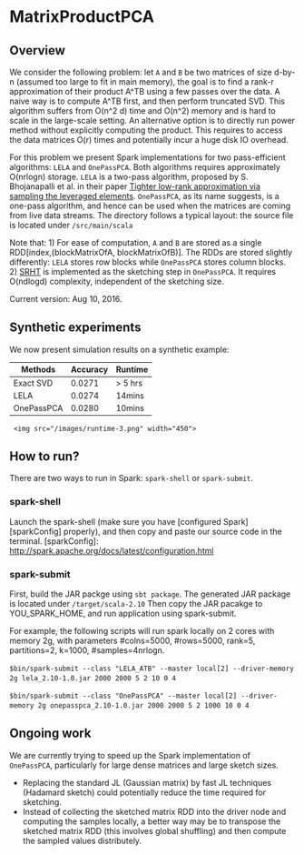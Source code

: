 # MatrixProductPCA

## Overview
We consider the following problem: let `A` and `B` be two matrices of size d-by-n (assumed too large to fit in main memory), the goal is to find a rank-r approximation of their product A^TB using a few passes over the data. A naive way is to compute A^TB first, and then perform truncated SVD. This algorithm suffers from O(n^2 d) time and O(n^2) memory and is hard to scale in the large-scale setting. An alternative option is to directly run power method without explicitly computing the product. This requires to access the data matrices O(r) times and potentially incur a huge disk IO overhead.

For this problem we present Spark implementations for two pass-efficient algorithms: `LELA` and `OnePassPCA`. Both algorithms requires approximately O(nrlogn) storage. `LELA` is a two-pass algorithm, proposed by S. Bhojanapalli et al. in their paper [Tighter low-rank approximation via sampling the leveraged elements][LELA]. `OnePassPCA`, as its name suggests, is a one-pass algorithm, and hence can be used when the matrices are coming from live data streams. The directory follows a typical layout: the source file is located under `/src/main/scala`

Note that: 1) For ease of computation, `A` and `B` are stored as a single RDD[index,(blockMatrixOfA, blockMatrixOfB)]. The RDDs are stored slightly differently: `LELA` stores row blocks while `OnePassPCA` stores column blocks. 2) [SRHT][srht] is implemented as the sketching step in `OnePassPCA`. It requires O(ndlogd) complexity, independent of the sketching size.

Current version: Aug 10, 2016.

[LELA]: https://arxiv.org/abs/1410.3886
[srht]: https://arxiv.org/abs/1011.1595

## Synthetic experiments
We now present simulation results on a synthetic example: 

|    Methods |  Accuracy |  Runtime |
|----------- |-----------|----------|
|  Exact SVD |  0.0271   | > 5 hrs  |
|    LELA    |  0.0274   |  14mins  |
| OnePassPCA |  0.0280   |  10mins  |


     <img src="/images/runtime-3.png" width="450"> 


## How to run?
There are two ways to run in Spark: `spark-shell` or `spark-submit`.

### spark-shell
Launch the spark-shell (make sure you have [configured Spark][sparkConfig] properly), and then copy and paste our source code in the terminal.
[sparkConfig]: http://spark.apache.org/docs/latest/configuration.html

### spark-submit
First, build the JAR packge using `sbt package`. The generated JAR package is located under `/target/scala-2.10` Then copy the JAR pacakge to YOU_SPARK_HOME, and run application using spark-submit.

For example, the following scripts will run spark locally on 2 cores with memory 2g, with parameters #colns=5000, #rows=5000, rank=5, partitions=2, k=1000, #samples=4nrlogn. 

```$bin/spark-submit --class "LELA_ATB" --master local[2] --driver-memory 2g lela_2.10-1.0.jar 2000 2000 5 2 10 0 4```

```$bin/spark-submit --class "OnePassPCA" --master local[2] --driver-memory 2g onepasspca_2.10-1.0.jar 2000 2000 5 2 1000 10 0 4```


## Ongoing work
We are currently trying to speed up the Spark implementation of `OnePassPCA`, particularly for large dense matrices and large sketch sizes.

* Replacing the standard JL (Gaussian matrix) by fast JL techniques (Hadamard sketch) could potentially reduce the time required for sketching. 
* Instead of collecting the sketched matrix RDD into the driver node and computing the samples locally, a better way may be to transpose the sketched matrix RDD (this involves global shuffling) and then compute the sampled values distributely.  
